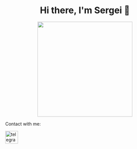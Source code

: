 <div id="header" align="center">
  <h1>Hi there, I'm Sergei 👋 </h1>
  <img src="https://media.giphy.com/media/GwGXoeb0gm7sc/giphy.gif" width="300"/>

</div>

<!--
**qpsx4/qpsx4** is a ✨ _special_ ✨ repository because its `README.md` (this file) appears on your GitHub profile.

Here are some ideas to get you started:

- 🔭 I’m currently working on Protei
- 🌱 I’m currently learning ...
- 👯 I’m looking to collaborate on ...
- 🤔 I’m looking for help with ...
- 💬 Ask me about ...
- 📫 How to reach me: ...
- 😄 Pronouns: ...
- ⚡ Fun fact: ...
-->




<p>Contact with me:</p>

[<img src='https://media.giphy.com/media/ya4eevXU490Iw/giphy.gif' alt='telegram' height='40'>](https://t.me/VolokitinSergey)  
